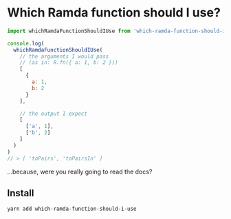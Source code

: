 # Which Ramda function should I use?

```javascript
import whichRamdaFunctionShouldIUse from 'which-ramda-function-should-i-use'

console.log(
  whichRamdaFunctionShouldIUse(
    // the arguments I would pass
    // (as in: R.fn({ a: 1, b: 2 }))
    [
      {
        a: 1,
        b: 2
      }
    ],

    // the output I expect
    [
      ['a', 1],
      ['b', 2]
    ]
  )
)
// > [ 'toPairs', 'toPairsIn' ]
```

…because, were you really going to read the docs?

## Install

```
yarn add which-ramda-function-should-i-use
```
